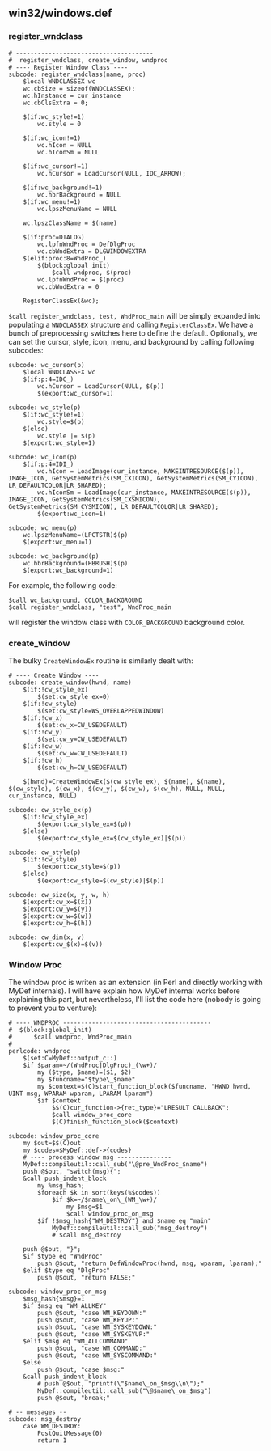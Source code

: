 ## win32/windows.def

### register_wndclass
```
# --------------------------------------
#  register_wndclass, create_window, wndproc
# ---- Register Window Class ----
subcode: register_wndclass(name, proc)
    $local WNDCLASSEX wc
    wc.cbSize = sizeof(WNDCLASSEX);
    wc.hInstance = cur_instance
    wc.cbClsExtra = 0;

    $(if:wc_style!=1)
        wc.style = 0

    $(if:wc_icon!=1)
        wc.hIcon = NULL
        wc.hIconSm = NULL

    $(if:wc_cursor!=1)
        wc.hCursor = LoadCursor(NULL, IDC_ARROW);

    $(if:wc_background!=1)
        wc.hbrBackground = NULL
    $(if:wc_menu!=1)
        wc.lpszMenuName = NULL

    wc.lpszClassName = $(name)

    $(if:proc=DIALOG)
        wc.lpfnWndProc = DefDlgProc
        wc.cbWndExtra = DLGWINDOWEXTRA
    $(elif:proc:8=WndProc_)
        $(block:global_init)
            $call wndproc, $(proc)
        wc.lpfnWndProc = $(proc)
        wc.cbWndExtra = 0

    RegisterClassEx(&wc);
```

`$call register_wndclass, test, WndProc_main` will be simply expanded into populating a `WNDCLASSEX` structure and calling `RegisterClassEx`. We have a bunch of preprocessing switches here to define the default. Optionally, we can set the cursor, style, icon, menu, and background by calling following subcodes:

```
subcode: wc_cursor(p)
    $local WNDCLASSEX wc
    $(if:p:4=IDC_)
        wc.hCursor = LoadCursor(NULL, $(p))
        $(export:wc_cursor=1)

subcode: wc_style(p)
    $(if:wc_style!=1)
        wc.style=$(p)
    $(else)
        wc.style |= $(p)
    $(export:wc_style=1)

subcode: wc_icon(p)
    $(if:p:4=IDI_)
        wc.hIcon = LoadImage(cur_instance, MAKEINTRESOURCE($(p)), IMAGE_ICON, GetSystemMetrics(SM_CXICON), GetSystemMetrics(SM_CYICON), LR_DEFAULTCOLOR|LR_SHARED);
        wc.hIconSm = LoadImage(cur_instance, MAKEINTRESOURCE($(p)), IMAGE_ICON, GetSystemMetrics(SM_CXSMICON), GetSystemMetrics(SM_CYSMICON), LR_DEFAULTCOLOR|LR_SHARED);
        $(export:wc_icon=1)

subcode: wc_menu(p)
    wc.lpszMenuName=(LPCTSTR)$(p)
    $(export:wc_menu=1)

subcode: wc_background(p)
    wc.hbrBackground=(HBRUSH)$(p)
    $(export:wc_background=1)

```

For example, the following code:
```
$call wc_background, COLOR_BACKGROUND
$call register_wndclass, "test", WndProc_main
```
will register the window class with `COLOR_BACKGROUND` background color.

### create_window

The bulky `CreateWindowEx` routine is similarly dealt with:
```
# ---- Create Window ----
subcode: create_window(hwnd, name)
    $(if:!cw_style_ex)
        $(set:cw_style_ex=0)
    $(if:!cw_style)
        $(set:cw_style=WS_OVERLAPPEDWINDOW)
    $(if:!cw_x)
        $(set:cw_x=CW_USEDEFAULT)
    $(if:!cw_y)
        $(set:cw_y=CW_USEDEFAULT)
    $(if:!cw_w)
        $(set:cw_w=CW_USEDEFAULT)
    $(if:!cw_h)
        $(set:cw_h=CW_USEDEFAULT)

    $(hwnd)=CreateWindowEx($(cw_style_ex), $(name), $(name), $(cw_style), $(cw_x), $(cw_y), $(cw_w), $(cw_h), NULL, NULL, cur_instance, NULL)
    
subcode: cw_style_ex(p)
    $(if:!cw_style_ex)
        $(export:cw_style_ex=$(p))
    $(else)
        $(export:cw_style_ex=$(cw_style_ex)|$(p))

subcode: cw_style(p)
    $(if:!cw_style)
        $(export:cw_style=$(p))
    $(else)
        $(export:cw_style=$(cw_style)|$(p))

subcode: cw_size(x, y, w, h)
    $(export:cw_x=$(x))
    $(export:cw_y=$(y))
    $(export:cw_w=$(w))
    $(export:cw_h=$(h))

subcode: cw_dim(x, v)
    $(export:cw_$(x)=$(v))

```
### Window Proc

The window proc is writen as an extension (in Perl and directly working with MyDef internals). I will have explain how MyDef internal works before explaining this part, but nevertheless, I'll list the code here (nobody is going to prevent you to venture):
```
# ---- WNDPROC -----------------------------------------
#  $(block:global_init)
#      $call wndproc, WndProc_main
#
perlcode: wndproc
    $(set:C=MyDef::output_c::)
    $if $param=~/(WndProc|DlgProc)_(\w+)/
        my ($type, $name)=($1, $2)
        my $funcname="$type\_$name"
        my $context=$(C)start_function_block($funcname, "HWND hwnd, UINT msg, WPARAM wparam, LPARAM lparam")
        $if $context
            $$(C)cur_function->{ret_type}="LRESULT CALLBACK";
            $call window_proc_core
            $(C)finish_function_block($context)

subcode: window_proc_core
    my $out=$$(C)out
    my $codes=$MyDef::def->{codes}
    # ---- process window msg ---------------
    MyDef::compileutil::call_sub("\@pre_WndProc_$name")
    push @$out, "switch(msg){";
    &call push_indent_block
        my %msg_hash;
        $foreach $k in sort(keys(%$codes))
            $if $k=~/$name\_on\_(WM_\w+)/
                my $msg=$1
                $call window_proc_on_msg
        $if !$msg_hash{"WM_DESTROY"} and $name eq "main"
            MyDef::compileutil::call_sub("msg_destroy")
            # $call msg_destroy

    push @$out, "}";
    $if $type eq "WndProc"
        push @$out, "return DefWindowProc(hwnd, msg, wparam, lparam);"
    $elif $type eq "DlgProc"
        push @$out, "return FALSE;"

subcode: window_proc_on_msg
    $msg_hash{$msg}=1
    $if $msg eq "WM_ALLKEY"
        push @$out, "case WM_KEYDOWN:"
        push @$out, "case WM_KEYUP:"
        push @$out, "case WM_SYSKEYDOWN:"
        push @$out, "case WM_SYSKEYUP:"
    $elif $msg eq "WM_ALLCOMMAND"
        push @$out, "case WM_COMMAND:"
        push @$out, "case WM_SYSCOMMAND:"
    $else
        push @$out, "case $msg:"
    &call push_indent_block
        # push @$out, "printf(\"$name\_on_$msg\\n\");"
        MyDef::compileutil::call_sub("\@$name\_on_$msg")
        push @$out, "break;"

# -- messages --
subcode: msg_destroy
    case WM_DESTROY:
        PostQuitMessage(0)
        return 1

```
